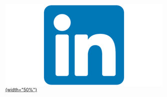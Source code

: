[![linkedin](images/linkedin.png){width="50%"}](https://www.linkedin.com/in/dafna-pundak-b7425219b/)

